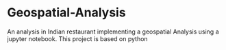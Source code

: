 # Geospatial-Analysis
An analysis in Indian restaurant implementing a geospatial Analysis using a jupyter notebook. This project is based on python
